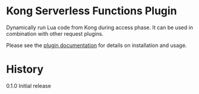 # Kong Serverless Functions Plugin

Dynamically run Lua code from Kong during access phase. It can be used in 
combination with other request plugins.

Please see the [plugin documentation][docs] for details on installation and 
usage.

# History

0.1.0 Initial release

[docs]: https://docs.konghq.com/plugins/serverless-functions/

